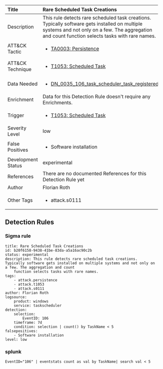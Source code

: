 | Title                | Rare Scheduled Task Creations                                                                                                                                                 |
|:---------------------|:------------------------------------------------------------------------------------------------------------------------------------------------------------|
| Description          | This rule detects rare scheduled task creations. Typically software gets installed on multiple systems and not only on a few. The aggregation and count function selects tasks with rare names.                                                                                                                                           |
| ATT&amp;CK Tactic    |  <ul><li>[TA0003: Persistence](https://attack.mitre.org/tactics/TA0003)</li></ul>  |
| ATT&amp;CK Technique | <ul><li>[T1053: Scheduled Task](https://attack.mitre.org/techniques/T1053)</li></ul>  |
| Data Needed          | <ul><li>[DN_0035_106_task_scheduler_task_registered](../Data_Needed/DN_0035_106_task_scheduler_task_registered.md)</li></ul>  |
| Enrichment           |  Data for this Detection Rule doesn't require any Enrichments.  |
| Trigger              | <ul><li>[T1053: Scheduled Task](../Triggers/T1053.md)</li></ul>  |
| Severity Level       | low |
| False Positives      | <ul><li>Software installation</li></ul>  |
| Development Status   | experimental |
| References           |  There are no documented References for this Detection Rule yet  |
| Author               | Florian Roth |
| Other Tags           | <ul><li>attack.s0111</li></ul> | 

## Detection Rules

### Sigma rule

```
title: Rare Scheduled Task Creations
id: b20f6158-9438-41be-83da-a5a16ac90c2b
status: experimental
description: This rule detects rare scheduled task creations. Typically software gets installed on multiple systems and not only on a few. The aggregation and count
    function selects tasks with rare names.
tags:
    - attack.persistence
    - attack.t1053
    - attack.s0111
author: Florian Roth
logsource:
    product: windows
    service: taskscheduler
detection:
    selection:
        EventID: 106
    timeframe: 7d
    condition: selection | count() by TaskName < 5 
falsepositives:
    - Software installation
level: low

```





### splunk
    
```
EventID="106" | eventstats count as val by TaskName| search val < 5
```



